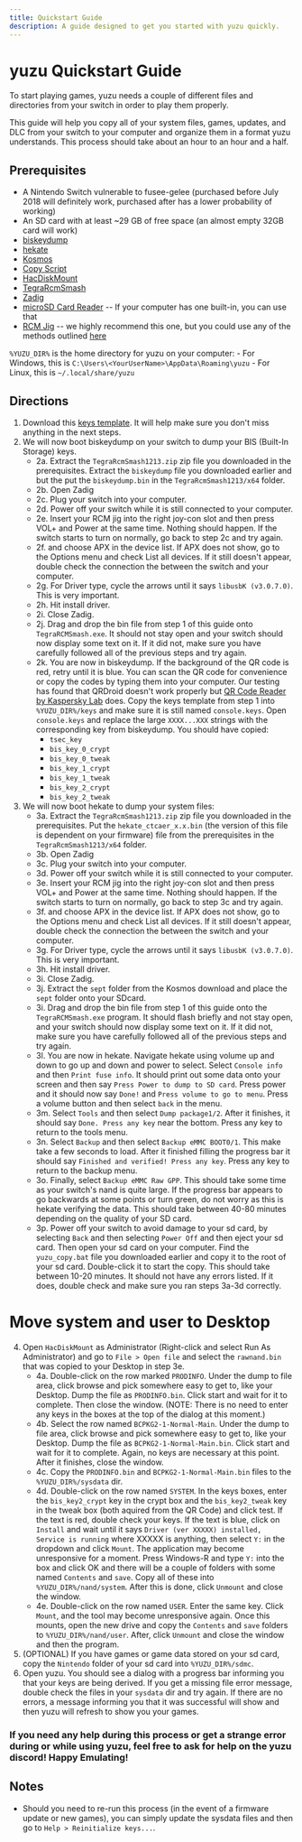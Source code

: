 ```yaml
---
title: Quickstart Guide
description: A guide designed to get you started with yuzu quickly.
---
```


# yuzu Quickstart Guide

To start playing games, yuzu needs a couple of different files and directories from your switch in order to play them properly.

This guide will help you copy all of your system files, games, updates, and DLC from your switch to your computer and organize them in a format yuzu understands. This process should take about an hour to an hour and a half.

## Prerequisites
- A Nintendo Switch vulnerable to fusee-gelee (purchased before July 2018 will definitely work, purchased after has a lower probability of working)
- An SD card with at least ~29 GB of free space (an almost empty 32GB card will work)
- [biskeydump](http://switchtools.sshnuke.net/)
- [hekate](https://github.com/CTCaer/hekate/releases/)
- [Kosmos](https://github.com/AtlasNX/Kosmos/releases/)
- [Copy Script](https://yuzu-emu.org/help/quickstart/yuzu_copy.bat)
- [HacDiskMount](https://files.sshnuke.net/HacDiskMount1055.zip)
- [TegraRcmSmash](https://files.sshnuke.net/TegraRcmSmash1213.zip)
- [Zadig](https://zadig.akeo.ie/)
- [microSD Card Reader](https://www.amazon.com/Anker-Portable-Reader-RS-MMC-Micro/dp/B006T9B6R2/ref=sr_1_4?s=pc&ie=UTF8&qid=1538875513&sr=1-4&keywords=micro+sd+card+reader) -- If your computer has one built-in, you can use that
- [RCM Jig](https://www.amazon.com/gp/product/B07FP3PC4R/ref=oh_aui_detailpage_o03_s00?ie=UTF8&psc=1) -- we highly recommend this one, but you could use any of the methods outlined [here](https://xghostboyx.github.io/RCM-Guide/)

`%YUZU_DIR%` is the home directory for yuzu on your computer:
    - For Windows, this is `C:\Users\<YourUserName>\AppData\Roaming\yuzu`
    - For Linux, this is `~/.local/share/yuzu`

## Directions
1. Download this [keys template](https://yuzu-emu.org/help/quickstart/console.keys). It will help make sure you don't miss anything in the next steps.
2. We will now boot biskeydump on your switch to dump your BIS (Built-In Storage) keys.
    - 2a. Extract the `TegraRcmSmash1213.zip` zip file you downloaded in the prerequisites. Extract the `biskeydump` file you downloaded earlier and but the put the `biskeydump.bin` in the `TegraRcmSmash1213/x64` folder. 
    - 2b. Open Zadig
    - 2c. Plug your switch into your computer.
    - 2d. Power off your switch while it is still connected to your computer.
    - 2e. Insert your RCM jig into the right joy-con slot and then press VOL+ and Power at the same time. Nothing should happen. If the switch starts to turn on normally, go back to step 2c and try again.
    - 2f. and choose APX in the device list. If APX does not show, go to the Options menu and check List all devices. If it still doesn't appear, double check the connection the between the switch and your computer.
    - 2g. For Driver type, cycle the arrows until it says `libusbK (v3.0.7.0)`. This is very important.
    - 2h. Hit install driver.
    - 2i. Close Zadig.
    - 2j. Drag and drop the bin file from step 1 of this guide onto `TegraRCMSmash.exe`. It should not stay open and your switch should now display some text on it. If it did not, make sure you have carefully followed all of the previous steps and try again.
    - 2k. You are now in biskeydump. If the background of the QR code is red, retry until it is blue. You can scan the QR code for convenience or copy the codes by typing them into your computer. Our testing has found that QRDroid doesn't work properly but [QR Code Reader by Kaspersky Lab](https://play.google.com/store/apps/details?id=com.kaspersky.qrscanner) does. Copy the keys template from step 1 into `%YUZU_DIR%/keys` and make sure it is still named `console.keys`. Open `console.keys` and replace the large `XXXX...XXX` strings with the corresponding key from biskeydump. You should have copied:
        - `tsec_key`
        - `bis_key_0_crypt`
        - `bis_key_0_tweak`
        - `bis_key_1_crypt`
        - `bis_key_1_tweak`
        - `bis_key_2_crypt`
        - `bis_key_2_tweak`
3. We will now boot hekate to dump your system files:
    - 3a. Extract the `TegraRcmSmash1213.zip` zip file you downloaded in the prerequisites. Put the `hekate_ctcaer_x.x.bin` (the version of this file is dependent on your firmware) file from the prerequisites in the `TegraRcmSmash1213/x64` folder. 
    - 3b. Open Zadig
    - 3c. Plug your switch into your computer.
    - 3d. Power off your switch while it is still connected to your computer.
    - 3e. Insert your RCM jig into the right joy-con slot and then press VOL+ and Power at the same time. Nothing should happen. If the switch starts to turn on normally, go back to step 3c and try again.
    - 3f. and choose APX in the device list. If APX does not show, go to the Options menu and check List all devices. If it still doesn't appear, double check the connection the between the switch and your computer.
    - 3g. For Driver type, cycle the arrows until it says `libusbK (v3.0.7.0)`. This is very important.
    - 3h. Hit install driver.
    - 3i. Close Zadig.
    - 3j. Extract the `sept` folder from the Kosmos download and place the `sept` folder onto your SDcard.
    - 3i. Drag and drop the bin file from step 1 of this guide onto the `TegraRCMSmash.exe` program. It should flash briefly and not stay open, and your switch should now display some text on it. If it did not, make sure you have carefully followed all of the previous steps and try again.
    - 3l. You are now in hekate. Navigate hekate using volume up and down to go up and down and power to select. Select `Console info` and then `Print fuse info`. It should print out some data onto your screen and then say `Press Power to dump to SD card`. Press power and it should now say `Done!` and `Press volume to go to menu`. Press a volume button and then select `back` in the menu.
    - 3m. Select `Tools` and then select `Dump package1/2`. After it finishes, it should say `Done. Press any key` near the bottom. Press any key to return to the tools menu.
    - 3n. Select `Backup` and then select `Backup eMMC BOOT0/1`. This make take a few seconds to load. After it finished filling the progress bar it should say `Finished and verified! Press any key`. Press any key to return to the backup menu.
    - 3o. Finally, select `Backup eMMC Raw GPP`. This should take some time as your switch's nand is quite large. If the progress bar appears to go backwards at some points or turn green, do not worry as this is hekate verifying the data. This should take between 40-80 minutes depending on the quality of your SD card.
    - 3p. Power off your switch to avoid damage to your sd card, by selecting `Back` and then selecting `Power Off` and then eject your sd card. Then open your sd card on your computer. Find the `yuzu_copy.bat` file you downloaded earlier and copy it to the root of your sd card. Double-click it to start the copy. This should take between 10-20 minutes. It should not have any errors listed. If it does, double check and make sure you ran steps 3a-3d correctly.

# Move system and user to Desktop
4. Open `HacDiskMount` as Administrator (Right-click and select Run As Administrator) and go to `File > Open file` and select the `rawnand.bin` that was copied to your Desktop in step 3e.
    - 4a. Double-click on the row marked `PRODINFO`. Under the dump to file area, click browse and pick somewhere easy to get to, like your Desktop. Dump the file as `PRODINFO.bin`. Click start and wait for it to complete. Then close the window. (NOTE: There is no need to enter any keys in the boxes at the top of the dialog at this moment.)
    - 4b. Select the row named `BCPKG2-1-Normal-Main`. Under the dump to file area, click browse and pick somewhere easy to get to, like your Desktop. Dump the file as `BCPKG2-1-Normal-Main.bin`. Click start and wait for it to complete. Again, no keys are necessary at this point. After it finishes, close the window.
    - 4c. Copy the `PRODINFO.bin` and `BCPKG2-1-Normal-Main.bin` files to the `%YUZU_DIR%/sysdata` dir.
    - 4d. Double-click on the row named `SYSTEM`. In the keys boxes, enter the `bis_key2_crypt` key in the crypt box and the `bis_key2_tweak` key in the tweak box (both aquired from the QR Code) and click test. If the text is red, double check your keys. If the text is blue, click on `Install` and wait until it says `Driver (ver XXXXX) installed, Service is running` where XXXXX is anything, then select `Y:` in the dropdown and click `Mount`. The application may become unresponsive for a moment. Press Windows-R and type `Y:` into the box and click OK and there will be a couple of folders with some named `Contents` and `save`. Copy all of these into `%YUZU_DIR%/nand/system`. After this is done, click `Unmount` and close the window.
    - 4e. Double-click on the row named `USER`. Enter the same key. Click `Mount`, and the tool may become unresponsive again. Once this mounts, open the new drive and copy the `Contents` and `save` folders to `%YUZU_DIR%/nand/user`. After, click `Unmount` and close the window and then the program.
5. (OPTIONAL) If you have games or game data stored on your sd card, copy the `Nintendo` folder of your sd card into `%YUZU_DIR%/sdmc`.
6. Open yuzu. You should see a dialog with a progress bar informing you that your keys are being derived. If you get a missing file error message, double check the files in your `sysdata` dir and try again. If there are no errors, a message informing you that it was successful will show and then yuzu will refresh to show you your games. 

### If you need any help during this process or get a strange error during or while using yuzu, feel free to ask for help on the yuzu discord! Happy Emulating!

## Notes
- Should you need to re-run this process (in the event of a firmware update or new games), you can simply update the sysdata files and then go to `Help > Reinitialize keys...`. 
